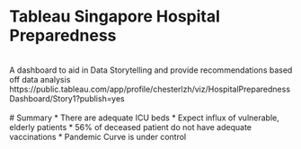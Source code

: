# Tableau Singapore Hospital Preparedness
<br>
A dashboard to aid in Data Storytelling and provide recommendations based off data analysis<br>
https://public.tableau.com/app/profile/chesterlzh/viz/HospitalPreparednessDashboard/Story1?publish=yes<br>
<br>
# Summary
* There are adequate ICU beds
* Expect influx of vulnerable, elderly patients
* 56% of deceased patient do not have adequate vaccinations
* Pandemic Curve is under control
